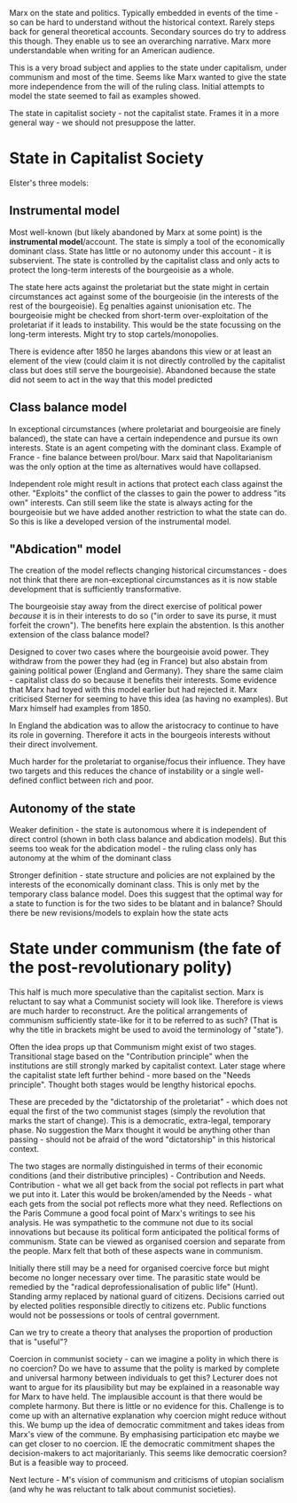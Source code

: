 Marx on the state and politics. Typically embedded in events of the time - so can be hard to understand without the historical context. Rarely steps back for general theoretical accounts. Secondary sources do try to address this though. They enable us to see an overarching narrative. Marx more understandable when writing for an American audience.

This is a very broad subject and applies to the state under capitalism, under communism and most of the time. Seems like Marx wanted to give the state more independence from the will of the ruling class. Initial attempts to model the state seemed to fail as examples showed.

The state in capitalist society - not the capitalist state. Frames it in a more general way - we should not presuppose the latter.

# State in Capitalist Society
Elster's three models:

## Instrumental model

Most well-known (but likely abandoned by Marx at some point) is the **instrumental model**/account. The state is simply a tool of the economically dominant class. State has little or no autonomy under this account - it is subservient. The state is controlled by the capitalist class and only acts to protect the long-term interests of the bourgeoisie as a whole.

The state here acts against the proletariat but the state might in certain circumstances act against some of the bourgeoisie (in the interests of the rest of the bourgeoisie). Eg penalties against unionisation etc. The bourgeoisie might be checked from short-term over-exploitation of the proletariat if it leads to instability. This would be the state focussing on the long-term interests. Might try to stop cartels/monopolies.

There is evidence after 1850 he larges abandons this view or at least an element of the view (could claim it is not directly controlled by the capitalist class but does still serve the bourgeoisie). Abandoned because the state did not seem to act in the way that this model predicted

## Class balance model

In exceptional circumstances (where proletariat and bourgeoisie are finely balanced), the state can have a certain independence and pursue its own interests. State is an agent competing with the dominant class. Example of France - fine balance between prol/bour. Marx said that Napolitarianism was the only option at the time as alternatives would have collapsed.

Independent role might result in actions that protect each class against the other. "Exploits" the conflict of the classes to gain the power to address "its own" interests. Can still seem like the state is always acting for the bourgeoisie but we have added another restriction to what the state can do. So this is like a developed version of the instrumental model.

## "Abdication" model
The creation of the model reflects changing historical circumstances - does not think that there are non-exceptional circumstances as it is now stable development that is sufficiently transformative.

The bourgeoisie stay away from the direct exercise of political power _because_ it is in their interests to do so ("in order to save its purse, it must forfeit the crown"). The benefits here explain the abstention. Is this another extension of the class balance model?

Designed to cover two cases where the bourgeoisie avoid power. They withdraw from the power they had (eg in France) but also abstain from gaining political power (England and Germany). They share the same claim - capitalist class do so because it benefits their interests. Some evidence that Marx had toyed with this model earlier but had rejected it. Marx criticised Sterner for seeming to have this idea (as having no examples). But Marx himself had examples from 1850.

In England the abdication was to allow the aristocracy to continue to have its role in governing. Therefore it acts in the bourgeois interests without their direct involvement.

Much harder for the proletariat to organise/focus their influence. They have two targets and this reduces the chance of instability or a single well-defined conflict between rich and poor.

## Autonomy of the state
Weaker definition - the state is autonomous where it is independent of direct control (shown in both class balance and abdication models). But this seems too weak for the abdication model - the ruling class only has autonomy at the whim of the dominant class

Stronger definition - state structure and policies are not explained by the interests of the economically dominant class. This is only met by the temporary class balance model. Does this suggest that the optimal way for a state to function is for the two sides to be blatant and in balance? Should there be new revisions/models to explain how the state acts

# State under communism (the fate of the post-revolutionary polity)
This half is much more speculative than the capitalist section. Marx is reluctant to say what a Communist society will look like. Therefore is views are much harder to reconstruct. Are the political arrangements of communism sufficiently state-like for it to be referred to as such? (That is why the title in brackets might be used to avoid the terminology of "state").

Often the idea props up that Communism might exist of two stages. Transitional stage based on the "Contribution principle" when the institutions are still strongly marked by capitalist context. Later stage where the capitalist state left further behind - more based on the "Needs principle". Thought both stages would be lengthy historical epochs.

These are preceded by the "dictatorship of the proletariat" - which does not equal the first of the two communist stages (simply the revolution that marks the start of change). This is a democratic, extra-legal, temporary phase. No suggestion the Marx thought it would be anything other than passing - should not be afraid of the word "dictatorship" in this historical context.

The two stages are normally distinguished in terms of their economic conditions (and their distributive principles) - Contribution and Needs. Contribution - what we all get back from the social pot reflects in part what we put into it. Later this would be broken/amended by the Needs - what each gets from the social pot reflects more what they need. Reflections on the Paris Commune a good focal point of Marx's writings to see his analysis. He was sympathetic to the commune not due to its social innovations but because its political form anticipated the political forms of communism. State can be viewed as organised coersion and separate from the people. Marx felt that both of these aspects wane in communism.

Initially there still may be a need for organised coercive force but might become no longer necessary over time. The parasitic state would be remedied by the "radical deprofessionalisation of public life" (Hunt). Standing army replaced by national guard of citizens. Decisions carried out by elected polities responsible directly to citizens etc. Public functions would not be possessions or tools of central government.

Can we try to create a theory that analyses the proportion of production that is "useful"?

Coercion in communist society - can we imagine a polity in which there is no coercion? Do we have to assume that the polity is marked by complete and universal harmony between individuals to get this? Lecturer does not want to argue for its plausibility but may be explained in a reasonable way for Marx to have held. The implausible account is that there would be complete harmony. But there is little or no evidence for this. Challenge is to come up with an alternative explanation why coercion might reduce without this. We bump up the idea of democratic commitment and takes ideas from Marx's view of the commune. By emphasising participation etc maybe we can get closer to no coercion. IE the democratic commitment shapes the decision-makers to act majoritarianly. This seems like democratic coersion? But is a feasible way to proceed.

Next lecture - M's vision of communism and criticisms of utopian socialism (and why he was reluctant to talk about communist societies).

